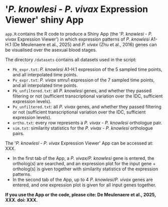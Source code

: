 # '*P. knowlesi* - *P. vivax* Expression Viewer' shiny App

`app.R` contains the R code to produce a Shiny App (the '*P. knowlesi* - *P. vivax* Expression Viewer') in which expression patterns of *P. knowlesi* A1-H.1 (De Meulenaere et al., 2025) and *P. vivax* (Zhu et al., 2016) genes can be visualised over the asexual blood stages.

The directory `/datasets` contains all datasets used in the script:
- `Pk_expr.txt`: *P. knowlesi* A1-H.1 expression of the 5 sampled time points, and all interpolated time points.
- `Pv_expr.txt`: *P. vivax* smru1 expression of the 7 sampled time points, and all interpolated time points.
- `Pk_unfiltered.txt`: all *P. knowlesi* genes, and whether they passed filtering or not (sufficient transcriptional variation over the IDC, sufficient expression levels).
- `Pv_unfiltered.txt`: all *P. vivax* genes, and whether they passed filtering or not (sufficient transcriptional variation over the IDC, sufficient expression levels).
- `ortho.txt`: every row represents a *P. vivax* - *P. knowlesi* orthologue pair.
- `sim.txt`: similarity statistics for the *P. vivax* - *P. knowlesi* orthologue pairs.

The '*P. knowlesi* - *P. vivax* Expression Viewer' App can be accessed at: XXX.
- In the first tab of the App, a *P. vivax/P. knowlesi* gene is entered, the ortholog(s) are searched, and an expression plot for the input gene + ortholog(s) is given together with similarity statistics of the expression patterns.
- In the second tab of the App, up to 4 *P. knowlesi/P. vivax* genes are entered, and one expression plot is given for all input genes together.

**If you use the App or the code, please cite: De Meulenaere et al., 2025, XXX. doi: XXX.**
